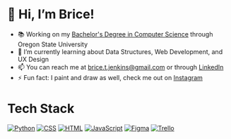 # 👋 Hi, I’m Brice!

- 📚 Working on my [Bachelor's Degree in Computer Science](https://engineering.oregonstate.edu/academics/programs/computer-science/undergraduate#programToggle) through Oregon State University<br/>
- 🌱 I’m currently learning about Data Structures, Web Development, and UX Design<br/>
- 📫 You can reach me at brice.t.jenkins@gmail.com or through [LinkedIn](www.linkedin.com/in/bricetj)<br/>
- ⚡ Fun fact: I paint and draw as well, check me out on [Instagram](https://www.instagram.com/brice_jenkins_art/)<br/>

# Tech Stack
[![Python](https://img.shields.io/badge/Python-3776AB?logo=python&logoColor=fff)](#)
[![CSS](https://img.shields.io/badge/CSS-1572B6?logo=css3&logoColor=fff)](#)
[![HTML](https://img.shields.io/badge/HTML-%23E34F26.svg?logo=html5&logoColor=white)](#)
[![JavaScript](https://img.shields.io/badge/JavaScript-F7DF1E?logo=javascript&logoColor=000)](#)
[![Figma](https://img.shields.io/badge/Figma-F24E1E?logo=figma&logoColor=white)](#)
[![Trello](https://img.shields.io/badge/Trello-0052CC?logo=trello&logoColor=fff)](#)


<!---
bricetj/bricetj is a ✨ special ✨ repository because its `README.md` (this file) appears on your GitHub profile.
You can click the Preview link to take a look at your changes.
--->
